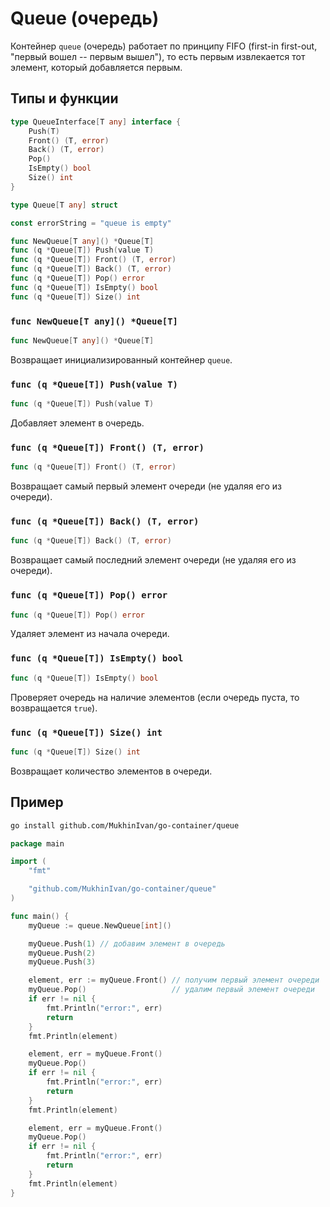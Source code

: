 # Queue (очередь)

Контейнер `queue` (очередь) работает по принципу FIFO (first-in first-out, "первый вошел -- первым вышел"), то есть первым извлекается тот элемент, который добавляется первым.

## Типы и функции

```go
type QueueInterface[T any] interface {
	Push(T)
	Front() (T, error)
	Back() (T, error)
	Pop()
	IsEmpty() bool
	Size() int
}

type Queue[T any] struct

const errorString = "queue is empty"

func NewQueue[T any]() *Queue[T]
func (q *Queue[T]) Push(value T)
func (q *Queue[T]) Front() (T, error)
func (q *Queue[T]) Back() (T, error)
func (q *Queue[T]) Pop() error
func (q *Queue[T]) IsEmpty() bool
func (q *Queue[T]) Size() int
```

### `func NewQueue[T any]() *Queue[T]`

```go
func NewQueue[T any]() *Queue[T]
```

Возвращает инициализированный контейнер `queue`.

### `func (q *Queue[T]) Push(value T)`

```go
func (q *Queue[T]) Push(value T)
```

Добавляет элемент в очередь.

### `func (q *Queue[T]) Front() (T, error)`

```go
func (q *Queue[T]) Front() (T, error)
```

Возвращает самый первый элемент очереди (не удаляя его из очереди).

### `func (q *Queue[T]) Back() (T, error)`

```go
func (q *Queue[T]) Back() (T, error)
```

Возвращает самый последний элемент очереди (не удаляя его из очереди).

### `func (q *Queue[T]) Pop() error`

```go
func (q *Queue[T]) Pop() error
```

Удаляет элемент из начала очереди.

### `func (q *Queue[T]) IsEmpty() bool`

```go
func (q *Queue[T]) IsEmpty() bool
```

Проверяет очередь на наличие элементов (если очередь пуста, то возвращается `true`).

### `func (q *Queue[T]) Size() int`

```go
func (q *Queue[T]) Size() int
```

Возвращает количество элементов в очереди.

## Пример

```bash
go install github.com/MukhinIvan/go-container/queue
```

```go
package main

import (
	"fmt"

	"github.com/MukhinIvan/go-container/queue"
)

func main() {
	myQueue := queue.NewQueue[int]()

	myQueue.Push(1) // добавим элемент в очередь
	myQueue.Push(2)
	myQueue.Push(3)

	element, err := myQueue.Front() // получим первый элемент очереди
	myQueue.Pop()                   // удалим первый элемент очереди
	if err != nil {
		fmt.Println("error:", err)
		return
	}
	fmt.Println(element)

	element, err = myQueue.Front()
	myQueue.Pop()
	if err != nil {
		fmt.Println("error:", err)
		return
	}
	fmt.Println(element)

	element, err = myQueue.Front()
	myQueue.Pop()
	if err != nil {
		fmt.Println("error:", err)
		return
	}
	fmt.Println(element)
}
```